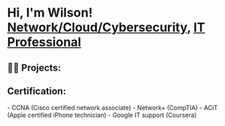 <h1>Hi, I'm Wilson! <br/><a href="https://github.com/GeekWil">Network/Cloud/Cybersecurity</a>, <a href="https://www.linkedin.com/in/wilsonliu0911/">IT Professional</a></h1>

<h2>👨‍💻 Projects:</h2>

<h2>Certification:</h2>
  - CCNA (Cisco certified network associate)
  - Network+ (CompTIA)
  - ACiT (Apple certified iPhone technician)
  - Google IT support (Coursera)

<!--
**joshmadakor1/joshmadakor1** is a ✨ _special_ ✨ repository because its `README.md` (this file) appears on your GitHub profile.

Here are some ideas to get you started:

- 🔭 I’m currently working on ...
- 🌱 I’m currently learning ...
- 👯 I’m looking to collaborate on ...
- 🤔 I’m looking for help with ...
- 💬 Ask me about ...
- 📫 How to reach me: ...
- 😄 Pronouns: ...
- ⚡ Fun fact: ...
-->
